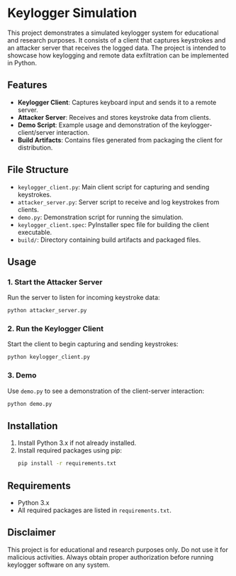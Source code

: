 # Keylogger Simulation

This project demonstrates a simulated keylogger system for educational and research purposes. It consists of a client that captures keystrokes and an attacker server that receives the logged data. The project is intended to showcase how keylogging and remote data exfiltration can be implemented in Python.

## Features
- **Keylogger Client**: Captures keyboard input and sends it to a remote server.
- **Attacker Server**: Receives and stores keystroke data from clients.
- **Demo Script**: Example usage and demonstration of the keylogger-client/server interaction.
- **Build Artifacts**: Contains files generated from packaging the client for distribution.

## File Structure
- `keylogger_client.py`: Main client script for capturing and sending keystrokes.
- `attacker_server.py`: Server script to receive and log keystrokes from clients.
- `demo.py`: Demonstration script for running the simulation.
- `keylogger_client.spec`: PyInstaller spec file for building the client executable.
- `build/`: Directory containing build artifacts and packaged files.

## Usage
### 1. Start the Attacker Server
Run the server to listen for incoming keystroke data:
```cmd
python attacker_server.py
```

### 2. Run the Keylogger Client
Start the client to begin capturing and sending keystrokes:
```cmd
python keylogger_client.py
```

### 3. Demo
Use `demo.py` to see a demonstration of the client-server interaction:
```cmd
python demo.py
```

## Installation

1. Install Python 3.x if not already installed.
2. Install required packages using pip:
	```cmd
	pip install -r requirements.txt
	```

## Requirements
- Python 3.x
- All required packages are listed in `requirements.txt`.

## Disclaimer
This project is for educational and research purposes only. Do not use it for malicious activities. Always obtain proper authorization before running keylogger software on any system.
